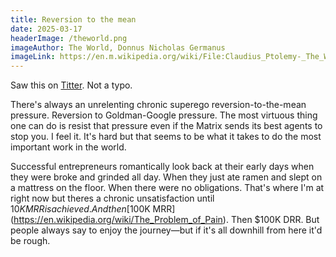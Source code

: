 ```yaml
---
title: Reversion to the mean
date: 2025-03-17
headerImage: /theworld.png
imageAuthor: The World, Donnus Nicholas Germanus
imageLink: https://en.m.wikipedia.org/wiki/File:Claudius_Ptolemy-_The_World.jpg
---
```

Saw this on [Titter](https://x.com/foundertribune/status/1901285950015066237). Not a typo.

There's always an unrelenting chronic superego reversion-to-the-mean pressure. Reversion to Goldman-Google pressure. The most virtuous thing one can do is resist that pressure even if the Matrix sends its best agents to stop you. I feel it. It's hard but that seems to be what it takes to do the most important work in the world. 

Successful entrepreneurs romantically look back at their early days when they were broke and grinded all day. When they just ate ramen and slept on a mattress on the floor. When there were no obligations. That's where I'm at right now but theres a chronic unsatisfaction until $10K MRR is achieved. And then [$100K MRR](https://en.wikipedia.org/wiki/The_Problem_of_Pain). Then $100K DRR. But people always say to enjoy the journey—but if it's all downhill from here it'd be rough.